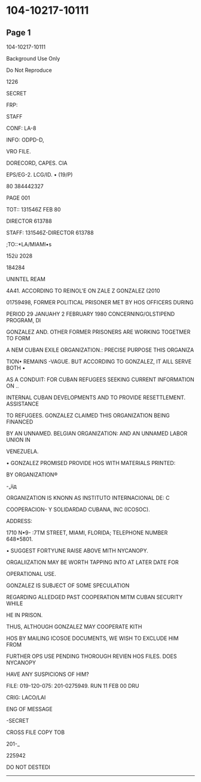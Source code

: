# 104-10217-10111

## Page 1

104-10217-10111

Background Use Only

Do Not Reproduce

1226

SECRET

FRP:

STAFF

CONF: LA-8

INFO: ODPD-D,

VRO FILE.

DORECORD, CAPES. CIA

EPS/EG-2. LCG/ID. • (19/P)

80 384442327

PAGE 001

TOT:: 131546Z FEB 80

DIRECTOR 613788

STAFF: 131546Z-DIRECTOR 613788

;TO::*LA/MIAMI•s

152ừ 2028

184284

UNINTEL REAM

4A41. ACCORDING TO REINOL'E ON ZALE Z GONZALEZ (2010

01759498, FORMER POLITICAL PRISONER MET BY HOS OFFICERS DURING

PERIOD 29 JANUAHY 2 FEBRUARY 1980 CONCERNING/OLSTIPEND PROGRAM, DI

GONZALEZ AND. OTHER FORMER PRISONERS ARE WORKING TOGETMER TO FORM

A NEM CUBAN EXILE ORGANIZATION.: PRECISE PURPOSE THIS ORGANIZA

TION• REMAINS -VAGUE. BUT ACCORDING TO GONZALEZ, IT AILL SERVE BOTH •

AS A CONDUIT: FOR CUBAN REFUGEES SEEKING CURRENT INFORMATION ON ..

INTERNAL CUBAN DEVELOPMENTS AND TO PROVIDE RESETTLEMENT. ASSISTANCE

TO REFUGEES. GONZALEZ CLAIMED THIS ORGANIZATION BEING FINANCED

BY AN UNNAMED. BELGIAN ORGANIZATION: AND AN UNNAMED LABOR UNION IN

VENEZUELA.

• GONZALEZ PROMISED PROVIDE HOS WITH MATERIALS PRINTED:

BY ORGANIZATION®

-„іід

ORGANIZATION IS KNONN AS INSTITUTO INTERNACIONAL DE: C

COOPERACION- Y SOLIDARDAD CUBANA, INC (ICOSOC).

ADDRESS:

1710 N•9- :7TM STREET, MIAMI, FLORIDA; TELEPHONE NUMBER 648*5801.

• SUGGEST FORTYUNE RAISE ABOVE MITH NYCANOPY.

ORGALIIZATION MAY BE WORTH TAPPING INTO AT LATER DATE FOR

OPERATIONAL USE.

GONZALEZ IS SUBJECT OF SOME SPECULATION

REGARDING ALLEDGED PAST COOPERATION MITM CUBAN SECURITY WHILE

HE IN PRISON.

THUS, ALTHOUGH GONZALEZ MAY COOPERATE KITH

HOS BY MAILING ICOSOE DOCUMENTS, WE WISH TO EXCLUDE HIM FROM

FURTHER OPS USE PENDING THOROUGH REVIEN HOS FILES. DOES NYCANOPY

HAVE ANY SUSPICIONS OF HIM?

FILE: 019-120-075: 201-0275949. RUN 11 FEB 00 DRU

CRIG: LACO/LAI

ENG OF MESSAGE

-SECRET

CROSS FILE COPY TOB

201-_

225942

DO NOT DESTEDI

---

